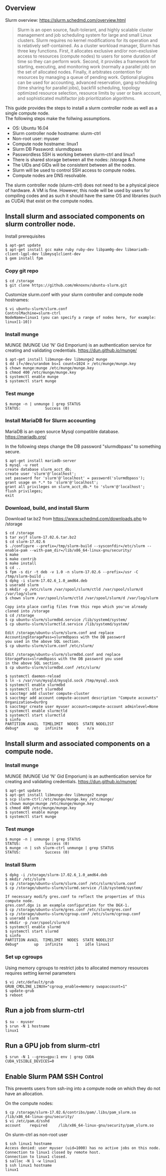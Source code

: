 ## Overview

Slurm overview: https://slurm.schedmd.com/overview.html

> Slurm is an open source, fault-tolerant, and highly scalable cluster management and job scheduling system for large and small Linux clusters. Slurm requires no kernel modifications for its operation and is relatively self-contained. As a cluster workload manager, Slurm has three key functions. First, it allocates exclusive and/or non-exclusive access to resources (compute nodes) to users for some duration of time so they can perform work. Second, it provides a framework for starting, executing, and monitoring work (normally a parallel job) on the set of allocated nodes. Finally, it arbitrates contention for resources by managing a queue of pending work. Optional plugins can be used for accounting, advanced reservation, gang scheduling (time sharing for parallel jobs), backfill scheduling, topology optimized resource selection, resource limits by user or bank account, and sophisticated multifactor job prioritization algorithms.

This guide provides the steps to install a slurm controller node as well as a single compute node.  
The following steps make the follwing assumptions.
* OS: Ubuntu 16.04
* Slurm controller node hostname: slurm-ctrl
* Non-root user: myuser
* Compute node hostname: linux1
* Slurm DB Password: slurmdbpass
* Passwordless SSH is working between slurm-ctrl and linux1
* There is shared storage between all the nodes: /storage & /home
* The UIDs and GIDs will be consistent between all the nodes.
* Slurm will be used to control SSH access to compute nodes.
* Compute nodes are DNS resolvable.

The slurm controller node (slurm-ctrl) does not need to be a physical piece of hardware.  A VM is fine.  However, this node will be used by users for compiling codes and as such it should have the same OS and libraries (such as CUDA) that exist on the compute nodes.

## Install slurm and associated components on slurm controller node.
Install prerequisites 
```console
$ apt-get update
$ apt-get install gcc make ruby ruby-dev libpam0g-dev libmariadb-client-lgpl-dev libmysqlclient-dev
$ gem install fpm
```

### Copy git repo
```console
$ cd /storage
$ git clone https://github.com/mknoxnv/ubuntu-slurm.git
```

Customize slurm.conf with your slurm controller and compute node hostnames:
```console
$ vi ubuntu-slurm/slurm.conf
ControlMachine=slurm-ctrl
NodeName=linux1 (you can specify a range of nodes here, for example: linux[1-10])
```

### Install munge
MUNGE (MUNGE Uid 'N' Gid Emporium) is an authentication service for creating and validating credentials.
https://dun.github.io/munge/
```console
$ apt-get install libmunge-dev libmunge2 munge
$ dd if=/dev/urandom bs=1 count=1024 > /etc/munge/munge.key
$ chown munge:munge /etc/munge/munge.key
$ chmod 400 /etc/munge/munge.key
$ systemctl enable munge
$ systemctl start munge
```

### Test munge
```console
$ munge -n | unmunge | grep STATUS
STATUS:           Success (0)
```

### Install MariaDB for Slurm accounting
MariaDB is an open source Mysql compatible database.
https://mariadb.org/

In the following steps change the DB password "slurmdbpass" to something secure.
```console
$ apt-get install mariadb-server
$ mysql -u root
create database slurm_acct_db;
create user 'slurm'@'localhost';
set password for 'slurm'@'localhost' = password('slurmdbpass');
grant usage on *.* to 'slurm'@'localhost';
grant all privileges on slurm_acct_db.* to 'slurm'@'localhost';
flush privileges;
exit
```

### Download, build, and install Slurm
Download tar.bz2 from https://www.schedmd.com/downloads.php to /storage

```console
$ cd /storage
$ tar xvjf slurm-17.02.6.tar.bz2
$ cd slurm-17.02.6
$ ./configure --prefix=/tmp/slurm-build --sysconfdir=/etc/slurm --enable-pam --with-pam_dir=/lib/x86_64-linux-gnu/security/
$ make
$ make contrib
$ make install
$ cd ..
$ fpm -s dir -t deb -v 1.0 -n slurm-17.02.6 --prefix=/usr -C /tmp/slurm-build .
$ dpkg -i slurm-17.02.6_1.0_amd64.deb
$ useradd slurm 
$ mkdir -p /etc/slurm /var/spool/slurm/ctld /var/spool/slurm/d /var/log/slurm
$ chown slurm /var/spool/slurm/ctld /var/spool/slurm/d /var/log/slurm

Copy into place config files from this repo which you've already cloned into /storage
$ cd /storage
$ cp ubuntu-slurm/slurmdbd.service /lib/systemd/system/
$ cp ubuntu-slurm/slurmctld.service /lib/systemd/system/

Edit /storage/ubuntu-slurm/slurm.conf and replace AccountingStoragePass=slurmdbpass with the DB password 
you used in the above SQL section.
$ cp ubuntu-slurm/slurm.conf /etc/slurm/

Edit /storage/ubuntu-slurm/slurmdbd.conf and replace StoragePass=slrumdbpass with the DB password you used
in the above SQL section.
$ cp ubuntu-slurm/slurmdbd.conf /etc/slurm/

$ systemctl daemon-reload
$ ln -s /var/run/mysqld/mysqld.sock /tmp/mysql.sock
$ systemctl enable slurmdbd
$ systemctl start slurmdbd
$ sacctmgr add cluster compute-cluster
$ sacctmgr add account compute-account description "Compute accounts" Organization=OurOrg
$ sacctmgr create user myuser account=compute-account adminlevel=None
$ systemctl enable slurmctld
$ systemctl start slurmctld
$ sinfo
PARTITION AVAIL  TIMELIMIT  NODES  STATE NODELIST
debug*       up   infinite      0    n/a
```
## Install slurm and associated components on a compute node.

### Install munge
MUNGE (MUNGE Uid 'N' Gid Emporium) is an authentication service for creating and validating credentials.
https://dun.github.io/munge/
```console
$ apt-get update
$ apt-get install libmunge-dev libmunge2 munge
$ scp slurm-ctrl:/etc/munge/munge.key /etc/munge/
$ chown munge:munge /etc/munge/munge.key
$ chmod 400 /etc/munge/munge.key
$ systemctl enable munge
$ systemctl start munge
```

### Test munge
```console
$ munge -n | unmunge | grep STATUS
STATUS:           Success (0)
$ munge -n | ssh slurm-ctrl unmunge | grep STATUS
STATUS:           Success (0)
```

### Install Slurm
```console
$ dpkg -i /storage/slurm-17.02.6_1.0_amd64.deb
$ mkdir /etc/slurm
$ cp /storage/ubuntu-slurm/slurm.conf /etc/slurm/slurm.conf
$ cp /storage/ubuntu-slurm/slurmd.service /lib/systemd/system/

If necessary modify gres.conf to reflect the properties of this compute node.
gres.conf.dgx is an example configuration for the DGX-1.
$ cp /storage/ubuntu-slurm/gres.conf /etc/slurm/gres.conf
$ cp /storage/ubuntu-slurm/cgroup.conf /etc/slurm/cgroup.conf
$ useradd slurm
$ mkdir -p /var/spool/slurm/d
$ systemctl enable slurmd
$ systemctl start slurmd
$ sinfo
PARTITION AVAIL  TIMELIMIT  NODES  STATE NODELIST
debug*       up   infinite      1   idle linux1
```

### Set up cgroups
Using memory cgroups to restrict jobs to allocated memory resources requires setting kernel parameters
```console
$ vi /etc/default/grub
GRUB_CMDLINE_LINUX="cgroup_enable=memory swapaccount=1"
$ update-grub
$ reboot
```

## Run a job from slurm-ctrl
```console
$ su - myuser
$ srun -N 1 hostname
linux1
```
## Run a GPU job from slurm-ctrl
```console
$ srun -N 1 --gres=gpu:1 env | grep CUDA
CUDA_VISIBLE_DEVICES=0
```

## Enable Slurm PAM SSH Control
This prevents users from ssh-ing into a compute node on which they do not have an allocation.

On the compute nodes:
```console
$ cp /storage/slurm-17.02.6/contribs/pam/.libs/pam_slurm.so /lib/x86_64-linux-gnu/security/
$ vi /etc/pam.d/sshd
account    required     /lib/x86_64-linux-gnu/security/pam_slurm.so
```

On slurm-ctrl as non-root user
```console
$ ssh linux1 hostname
Access denied: user myuser (uid=1000) has no active jobs on this node.
Connection to linux1 closed by remote host.
Connection to linux1 closed.
$ salloc -N 1 -w linux1
$ ssh linux1 hostname
linux1
```




